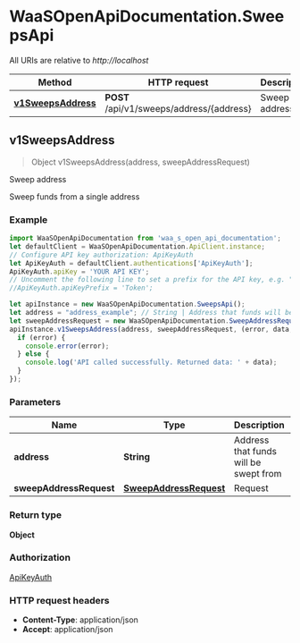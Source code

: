 # WaaSOpenApiDocumentation.SweepsApi

All URIs are relative to *http://localhost*

Method | HTTP request | Description
------------- | ------------- | -------------
[**v1SweepsAddress**](SweepsApi.md#v1SweepsAddress) | **POST** /api/v1/sweeps/address/{address} | Sweep address



## v1SweepsAddress

> Object v1SweepsAddress(address, sweepAddressRequest)

Sweep address

Sweep funds from a single address

### Example

```javascript
import WaaSOpenApiDocumentation from 'waa_s_open_api_documentation';
let defaultClient = WaaSOpenApiDocumentation.ApiClient.instance;
// Configure API key authorization: ApiKeyAuth
let ApiKeyAuth = defaultClient.authentications['ApiKeyAuth'];
ApiKeyAuth.apiKey = 'YOUR API KEY';
// Uncomment the following line to set a prefix for the API key, e.g. "Token" (defaults to null)
//ApiKeyAuth.apiKeyPrefix = 'Token';

let apiInstance = new WaaSOpenApiDocumentation.SweepsApi();
let address = "address_example"; // String | Address that funds will be swept from
let sweepAddressRequest = new WaaSOpenApiDocumentation.SweepAddressRequest(); // SweepAddressRequest | Request
apiInstance.v1SweepsAddress(address, sweepAddressRequest, (error, data, response) => {
  if (error) {
    console.error(error);
  } else {
    console.log('API called successfully. Returned data: ' + data);
  }
});
```

### Parameters


Name | Type | Description  | Notes
------------- | ------------- | ------------- | -------------
 **address** | **String**| Address that funds will be swept from | 
 **sweepAddressRequest** | [**SweepAddressRequest**](SweepAddressRequest.md)| Request | 

### Return type

**Object**

### Authorization

[ApiKeyAuth](../README.md#ApiKeyAuth)

### HTTP request headers

- **Content-Type**: application/json
- **Accept**: application/json

